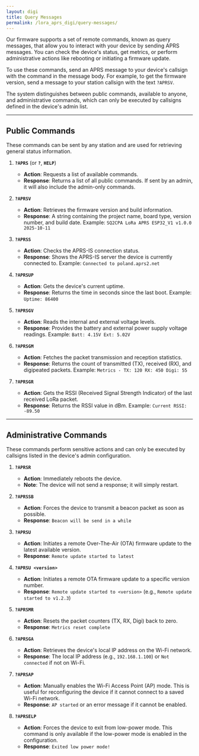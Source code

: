 ```yaml
---
layout: digi
title: Query Messages
permalink: /lora_aprs_digi/query-messages/
---
```


Our firmware supports a set of remote commands, known as query messages, that allow you to interact with your device by sending APRS messages. You can check the device's status, get metrics, or perform administrative actions like rebooting or initiating a firmware update.

To use these commands, send an APRS message to your device's callsign with the command in the message body. For example, to get the firmware version, send a message to your station callsign with the text `?APRSV`.

The system distinguishes between public commands, available to anyone, and administrative commands, which can only be executed by callsigns defined in the device's admin list.

---

## Public Commands

These commands can be sent by any station and are used for retrieving general status information.

1.  **`?APRS`** (or **`?`**, **`HELP`**)

    -   **Action**: Requests a list of available commands.
    -   **Response**: Returns a list of all public commands. If sent by an admin, it will also include the admin-only commands.

2.  **`?APRSV`**

    -   **Action**: Retrieves the firmware version and build information.
    -   **Response**: A string containing the project name, board type, version number, and build date. Example: `SQ2CPA LoRa APRS ESP32_V1 v1.0.0 2025-10-11`

3.  **`?APRSS`**

    -   **Action**: Checks the APRS-IS connection status.
    -   **Response**: Shows the APRS-IS server the device is currently connected to. Example: `Connected to poland.aprs2.net`

4.  **`?APRSUP`**

    -   **Action**: Gets the device's current uptime.
    -   **Response**: Returns the time in seconds since the last boot. Example: `Uptime: 86400`

5.  **`?APRSGV`**

    -   **Action**: Reads the internal and external voltage levels.
    -   **Response**: Provides the battery and external power supply voltage readings. Example: `Batt: 4.15V Ext: 5.02V`

6.  **`?APRSGM`**

    -   **Action**: Fetches the packet transmission and reception statistics.
    -   **Response**: Returns the count of transmitted (TX), received (RX), and digipeated packets. Example: `Metrics - TX: 120 RX: 450 Digi: 55`

7.  **`?APRSGR`**
    -   **Action**: Gets the RSSI (Received Signal Strength Indicator) of the last received LoRa packet.
    -   **Response**: Returns the RSSI value in dBm. Example: `Current RSSI: -89.50`

---

## Administrative Commands

These commands perform sensitive actions and can only be executed by callsigns listed in the device's admin configuration.

1.  **`?APRSR`**

    -   **Action**: Immediately reboots the device.
    -   **Note**: The device will not send a response; it will simply restart.

2.  **`?APRSSB`**

    -   **Action**: Forces the device to transmit a beacon packet as soon as possible.
    -   **Response**: `Beacon will be send in a while`

3.  **`?APRSU`**

    -   **Action**: Initiates a remote Over-The-Air (OTA) firmware update to the latest available version.
    -   **Response**: `Remote update started to latest`

4.  **`?APRSU <version>`**

    -   **Action**: Initiates a remote OTA firmware update to a specific version number.
    -   **Response**: `Remote update started to <version>` (e.g., `Remote update started to v1.2.3`)

5.  **`?APRSMR`**

    -   **Action**: Resets the packet counters (TX, RX, Digi) back to zero.
    -   **Response**: `Metrics reset complete`

6.  **`?APRSGA`**

    -   **Action**: Retrieves the device's local IP address on the Wi-Fi network.
    -   **Response**: The local IP address (e.g., `192.168.1.100`) or `Not connected` if not on Wi-Fi.

7.  **`?APRSAP`**

    -   **Action**: Manually enables the Wi-Fi Access Point (AP) mode. This is useful for reconfiguring the device if it cannot connect to a saved Wi-Fi network.
    -   **Response**: `AP started` or an error message if it cannot be enabled.

8.  **`?APRSELP`**
    -   **Action**: Forces the device to exit from low-power mode. This command is only available if the low-power mode is enabled in the configuration.
    -   **Response**: `Exited low power mode!`
